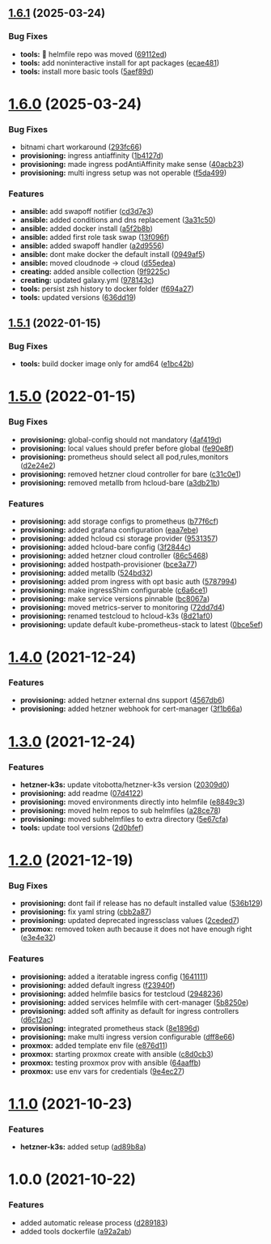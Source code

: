 ## [1.6.1](https://github.com/Mario-F/cloud-toolbox/compare/v1.6.0...v1.6.1) (2025-03-24)


### Bug Fixes

* **tools:** :bug: helmfile repo was moved ([69112ed](https://github.com/Mario-F/cloud-toolbox/commit/69112edab8a9a7080d27a91f592fd7e988a02871))
* **tools:** add noninteractive install for apt packages ([ecae481](https://github.com/Mario-F/cloud-toolbox/commit/ecae4810dbadae2440af2b262ed6ef437f7c8782))
* **tools:** install more basic tools ([5aef89d](https://github.com/Mario-F/cloud-toolbox/commit/5aef89d6659220942a126d63b39139776e835442))

# [1.6.0](https://github.com/Mario-F/cloud-toolbox/compare/v1.5.1...v1.6.0) (2025-03-24)


### Bug Fixes

* bitnami chart workaround ([293fc66](https://github.com/Mario-F/cloud-toolbox/commit/293fc66625fdcb79c55a3177321b347e6133c498))
* **provisioning:** ingress antiaffinity ([1b4127d](https://github.com/Mario-F/cloud-toolbox/commit/1b4127d66a44dbaefde810939cae6b71298d00e6))
* **provisioning:** made ingress podAntiAffinity make sense ([40acb23](https://github.com/Mario-F/cloud-toolbox/commit/40acb238f64db2d1d8597fc4483520c233f6dda9))
* **provisioning:** multi ingress setup was not operable ([f5da499](https://github.com/Mario-F/cloud-toolbox/commit/f5da499d7cf24e39ac02a75d418d9fc9062b3321))


### Features

* **ansible:** add swapoff notifier ([cd3d7e3](https://github.com/Mario-F/cloud-toolbox/commit/cd3d7e376e611f25775aa60888faeb253bff6cf3))
* **ansible:** added conditions and dns replacement ([3a31c50](https://github.com/Mario-F/cloud-toolbox/commit/3a31c50c3d11ab743e89b38b609b151ba51656a6))
* **ansible:** added docker install ([a5f2b8b](https://github.com/Mario-F/cloud-toolbox/commit/a5f2b8b9fcec0d3143d3649e951069f4a77733ab))
* **ansible:** added first role task swap ([13f096f](https://github.com/Mario-F/cloud-toolbox/commit/13f096f6696ed7052a5ad9a7b444665fcda967e1))
* **ansible:** added swapoff handler ([a2d9556](https://github.com/Mario-F/cloud-toolbox/commit/a2d9556f595b3db1709be4b16d93c741e38fcf2f))
* **ansible:** dont make docker the default install ([0949af5](https://github.com/Mario-F/cloud-toolbox/commit/0949af531e82968c9e05618c7a746e066ebb7d25))
* **ansible:** moved cloudnode -> cloud ([d55edea](https://github.com/Mario-F/cloud-toolbox/commit/d55edeafb584521f53fcd2c9b5ab121e243e620b))
* **creating:** added ansible collection ([9f9225c](https://github.com/Mario-F/cloud-toolbox/commit/9f9225cf21898345c0575100e7fd397a57d9ffc6))
* **creating:** updated galaxy.yml ([978143c](https://github.com/Mario-F/cloud-toolbox/commit/978143c9572a17232a7b07315ed3f0cb0b418d98))
* **tools:** persist zsh history to docker folder ([f694a27](https://github.com/Mario-F/cloud-toolbox/commit/f694a27d20d5d709eb264f3c75d47cb0f12a2467))
* **tools:** updated versions ([636dd19](https://github.com/Mario-F/cloud-toolbox/commit/636dd197b89e83e4136a6e39af069a3e74c9611e))

## [1.5.1](https://github.com/Mario-F/cloud-toolbox/compare/v1.5.0...v1.5.1) (2022-01-15)


### Bug Fixes

* **tools:** build docker image only for amd64 ([e1bc42b](https://github.com/Mario-F/cloud-toolbox/commit/e1bc42b6bf513e1a816c697ecd865e18c8e5b0e8))

# [1.5.0](https://github.com/Mario-F/cloud-toolbox/compare/v1.4.0...v1.5.0) (2022-01-15)


### Bug Fixes

* **provisioning:** global-config should not mandatory ([4af419d](https://github.com/Mario-F/cloud-toolbox/commit/4af419db9836142c20a048882d5aff9ea1af96b5))
* **provisioning:** local values should prefer before global ([fe90e8f](https://github.com/Mario-F/cloud-toolbox/commit/fe90e8f32a7adbef4dace010ecc3bf9b51183c51))
* **provisioning:** prometheus should select all pod,rules,monitors ([d2e24e2](https://github.com/Mario-F/cloud-toolbox/commit/d2e24e2297e20e47255bb5091dacddd0d3c136e0))
* **provisioning:** removed hetzner cloud controller for bare ([c31c0e1](https://github.com/Mario-F/cloud-toolbox/commit/c31c0e18e0e79af0e8fe14b79906a0afa4b42f02))
* **provisioning:** removed metallb from hcloud-bare ([a3db21b](https://github.com/Mario-F/cloud-toolbox/commit/a3db21bbbe7d5f55a83923b569a05b0ac201635c))


### Features

* **provisioning:** add storage configs to prometheus ([b77f6cf](https://github.com/Mario-F/cloud-toolbox/commit/b77f6cfc0ac9ff04c507109c0530434a56b2bf50))
* **provisioning:** added grafana configuration ([eaa7ebe](https://github.com/Mario-F/cloud-toolbox/commit/eaa7ebe007550930fe9a82834625e90158aebcaa))
* **provisioning:** added hcloud csi storage provider ([9531357](https://github.com/Mario-F/cloud-toolbox/commit/9531357f2d0f5c54fadbea37691d105ab12703e7))
* **provisioning:** added hcloud-bare config ([3f2844c](https://github.com/Mario-F/cloud-toolbox/commit/3f2844c553f7e829837708fdf96199a10198de19))
* **provisioning:** added hetzner cloud controller ([86c5468](https://github.com/Mario-F/cloud-toolbox/commit/86c5468f1a7ebcc216a0bc45cb43b86ae0697863))
* **provisioning:** added hostpath-provisioner ([bce3a77](https://github.com/Mario-F/cloud-toolbox/commit/bce3a77a984784bc2a7b61315a44803e83e061f6))
* **provisioning:** added metallb ([524bd32](https://github.com/Mario-F/cloud-toolbox/commit/524bd325189ffdefb1e8b1db7b8cc0ba55c82324))
* **provisioning:** added prom ingress with opt basic auth ([5787994](https://github.com/Mario-F/cloud-toolbox/commit/57879949f4275952b9a93b767d1196dea9dd7932))
* **provisioning:** make ingressShim configurable ([c6a6ce1](https://github.com/Mario-F/cloud-toolbox/commit/c6a6ce177bf1a13a6d4e912c5d5e21fbbb19b6ff))
* **provisioning:** make service versions pinnable ([bc8067a](https://github.com/Mario-F/cloud-toolbox/commit/bc8067a619a798e8b009eb6be23fe52a637187d4))
* **provisioning:** moved metrics-server to monitoring ([72dd7d4](https://github.com/Mario-F/cloud-toolbox/commit/72dd7d4eedf7be0e77247b5e5d503606a74c2554))
* **provisioning:** renamed testcloud to hcloud-k3s ([8d21af0](https://github.com/Mario-F/cloud-toolbox/commit/8d21af0bf178b4eafd4974a4a74577fffaaa1bb8))
* **provisioning:** update default kube-prometheus-stack to latest ([0bce5ef](https://github.com/Mario-F/cloud-toolbox/commit/0bce5ef096d05e0ddb0a9fbff66054ea834a1699))

# [1.4.0](https://github.com/Mario-F/cloud-toolbox/compare/v1.3.0...v1.4.0) (2021-12-24)


### Features

* **provisioning:** added hetzner external dns support ([4567db6](https://github.com/Mario-F/cloud-toolbox/commit/4567db65d7c156f2ab6f3b631410be06edde2a5b))
* **provisioning:** added hetzner webhook for cert-manager ([3f1b66a](https://github.com/Mario-F/cloud-toolbox/commit/3f1b66aa8fb69c6745d5228bd57918ea2721d2ee))

# [1.3.0](https://github.com/Mario-F/cloud-toolbox/compare/v1.2.0...v1.3.0) (2021-12-24)


### Features

* **hetzner-k3s:** update vitobotta/hetzner-k3s version ([20309d0](https://github.com/Mario-F/cloud-toolbox/commit/20309d08402425a51a62a5ff22099959e5bfcd9e))
* **provisioning:** add readme ([07d4122](https://github.com/Mario-F/cloud-toolbox/commit/07d4122ce0416a81b4a4a6d74d7dcfabfde50e15))
* **provisioning:** moved environments directly into helmfile ([e8849c3](https://github.com/Mario-F/cloud-toolbox/commit/e8849c382679813e7e3a89a020883c29be42bb19))
* **provisioning:** moved helm repos to sub helmfiles ([a28ce78](https://github.com/Mario-F/cloud-toolbox/commit/a28ce7889dc948af0fb273d420d5ac4d4f44fd7f))
* **provisioning:** moved subhelmfiles to extra directory ([5e67cfa](https://github.com/Mario-F/cloud-toolbox/commit/5e67cfa15d1d7c56af59ccfe7e8e0360330e5e4e))
* **tools:** update tool versions ([2d0bfef](https://github.com/Mario-F/cloud-toolbox/commit/2d0bfefd30441af32c16ccca3ec582ed4dfbfccf))

# [1.2.0](https://github.com/Mario-F/cloud-toolbox/compare/v1.1.0...v1.2.0) (2021-12-19)


### Bug Fixes

* **provisioning:** dont fail if release has no default installed value ([536b129](https://github.com/Mario-F/cloud-toolbox/commit/536b1293758619dcb01adfc1c13a6eb318f159d1))
* **provisioning:** fix yaml string ([cbb2a87](https://github.com/Mario-F/cloud-toolbox/commit/cbb2a873a67a492aa484dc0a815fdfb3fb1a556f))
* **provisioning:** updated deprecated ingressclass values ([2ceded7](https://github.com/Mario-F/cloud-toolbox/commit/2ceded776b6a843cb3925693dc9948f73b3361d3))
* **proxmox:** removed token auth because it does not have enough right ([e3e4e32](https://github.com/Mario-F/cloud-toolbox/commit/e3e4e32ec2275390b8a1e2ac16ca906ee52f2015))


### Features

* **provisioning:** added a iteratable ingress config ([1641111](https://github.com/Mario-F/cloud-toolbox/commit/1641111268a854e3d0eab4827f9c829ac94768e8))
* **provisioning:** added default ingress ([f23940f](https://github.com/Mario-F/cloud-toolbox/commit/f23940f9ab7b806ae417d5a09e475d5cbb7a1a05))
* **provisioning:** added helmfile basics for testcloud ([2948236](https://github.com/Mario-F/cloud-toolbox/commit/2948236c8927bf3719b08bff70e78f1b300df8e7))
* **provisioning:** added services helmfile with cert-manager ([5b8250e](https://github.com/Mario-F/cloud-toolbox/commit/5b8250e87b849c5acabff1032eda0abff98ef16f))
* **provisioning:** added soft affinity as default for ingress controllers ([d6c12ac](https://github.com/Mario-F/cloud-toolbox/commit/d6c12ac54a04179f048545ba04b2c4018d6de090))
* **provisioning:** integrated prometheus stack ([8e1896d](https://github.com/Mario-F/cloud-toolbox/commit/8e1896d064980c1ada406fbc69d16b8106d000e4))
* **provisioning:** make multi ingress version configurable ([dff8e66](https://github.com/Mario-F/cloud-toolbox/commit/dff8e668038ce3e7b294e8ec7b79ec6518503c59))
* **proxmox:** added template env file ([e876d11](https://github.com/Mario-F/cloud-toolbox/commit/e876d116477f0f477287444e689cd5f3ac58eb73))
* **proxmox:** starting proxmox create with ansible ([c8d0cb3](https://github.com/Mario-F/cloud-toolbox/commit/c8d0cb395940dac858d719657cdc3abbee139703))
* **proxmox:** testing proxmox prov with ansible ([64aaffb](https://github.com/Mario-F/cloud-toolbox/commit/64aaffb23c69ff4e6b176d44849b2f1256241d12))
* **proxmox:** use env vars for credentials ([9e4ec27](https://github.com/Mario-F/cloud-toolbox/commit/9e4ec27a15d4627aac5357667ad8c1ed419b04b9))

# [1.1.0](https://github.com/Mario-F/cloud-toolbox/compare/v1.0.0...v1.1.0) (2021-10-23)


### Features

* **hetzner-k3s:** added setup ([ad89b8a](https://github.com/Mario-F/cloud-toolbox/commit/ad89b8affc857592df5db588dedf00ebf52e8c70))

# 1.0.0 (2021-10-22)


### Features

* added automatic release process ([d289183](https://github.com/Mario-F/cloud-toolbox/commit/d289183c29b3efcd096b8e71c114a88db32e5657))
* added tools dockerfile ([a92a2ab](https://github.com/Mario-F/cloud-toolbox/commit/a92a2ab61975400105d8b969543c8a7609031308))
